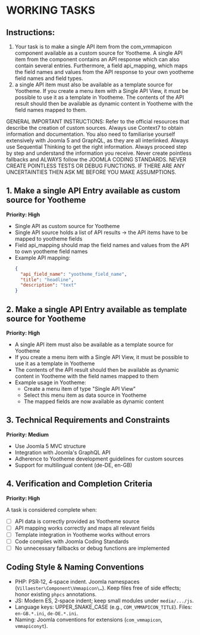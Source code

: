 # WORKING TASKS

## Instructions:
1. Your task is to make a single API item from the com_vmmapicon component available as a custom source for Yootheme. A single API item from the component contains an API response which can also contain several entries.
Furthermore, a field api_mapping, which maps the field names and values from the API response to your own yootheme field names and field types.
2. a single API item must also be available as a template source for Yootheme. If you create a menu item with a Single API View, it must be possible to use it as a template in Yootheme. The contents of the API result should then be available as dynamic content in Yootheme with the field names mapped to them.

GENERAL IMPORTANT INSTRUCTIONS:
Refer to the official resources that describe the creation of custom sources. Always use Context7 to obtain information and documentation.
You also need to familiarise yourself extensively with Joomla 5 and GraphQL, as they are all interlinked. Always use Sequential Thinking to get the right information. Always proceed step by step and understand the information you receive.
Never create pointless fallbacks and ALWAYS follow the JOOMLA CODING STANDARDS. NEVER CREATE POINTLESS TESTS OR DEBUG FUNCTIONS.
IF THERE ARE ANY UNCERTAINTIES THEN ASK ME BEFORE YOU MAKE ASSUMPTIONS.

## 1. Make a single API Entry available as custom source for Yootheme
**Priority: High**

- Single API as custom source for Yootheme
- Single API source holds a list of API results -> the API items have to be mapped to yootheme fields
- Field api_mapping should map the field names and values from the API to own yootheme field names
- Example API mapping:
  ```json
  {
    "api_field_name": "yootheme_field_name",
    "title": "headline",
    "description": "text"
  }
  ```

## 2. Make a single API Entry available as template source for Yootheme
**Priority: High**

- A single API item must also be available as a template source for Yootheme
- If you create a menu item with a Single API View, it must be possible to use it as a template in Yootheme
- The contents of the API result should then be available as dynamic content in Yootheme with the field names mapped to them
- Example usage in Yootheme:
  - Create a menu item of type "Single API View"
  - Select this menu item as data source in Yootheme
  - The mapped fields are now available as dynamic content

## 3. Technical Requirements and Constraints
**Priority: Medium**

- Use Joomla 5 MVC structure
- Integration with Joomla's GraphQL API
- Adherence to Yootheme development guidelines for custom sources
- Support for multilingual content (de-DE, en-GB)

## 4. Verification and Completion Criteria
**Priority: High**

A task is considered complete when:
- [ ] API data is correctly provided as Yootheme source
- [ ] API mapping works correctly and maps all relevant fields
- [ ] Template integration in Yootheme works without errors
- [ ] Code complies with Joomla Coding Standards
- [ ] No unnecessary fallbacks or debug functions are implemented

## Coding Style & Naming Conventions
- PHP: PSR‑12, 4‑space indent. Joomla namespaces (`Villaester\Component\Vmmapicon\…`). Keep files free of side effects; honor existing `phpcs` annotations.
- JS: Modern ES, 2‑space indent; keep small modules under `media/.../js`.
- Language keys: UPPER_SNAKE_CASE (e.g., `COM_VMMAPICON_TITLE`). Files: `en-GB.*.ini`, `de-DE.*.ini`.
- Naming: Joomla conventions for extensions (`com_vmmapicon`, `vmmapiconyt`).
